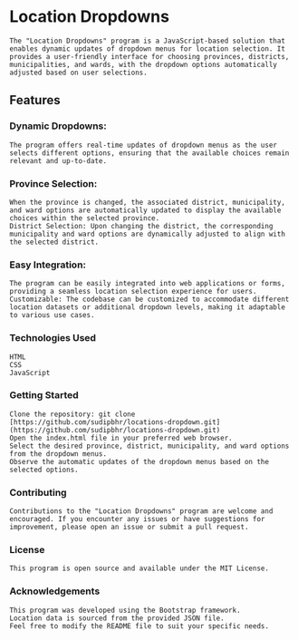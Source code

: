 # Location Dropdowns

    The "Location Dropdowns" program is a JavaScript-based solution that enables dynamic updates of dropdown menus for location selection. It provides a user-friendly interface for choosing provinces, districts, municipalities, and wards, with the dropdown options automatically adjusted based on user selections.

## Features

### Dynamic Dropdowns:

    The program offers real-time updates of dropdown menus as the user selects different options, ensuring that the available choices remain relevant and up-to-date.

### Province Selection:

    When the province is changed, the associated district, municipality, and ward options are automatically updated to display the available choices within the selected province.
    District Selection: Upon changing the district, the corresponding municipality and ward options are dynamically adjusted to align with the selected district.

### Easy Integration:

    The program can be easily integrated into web applications or forms, providing a seamless location selection experience for users.
    Customizable: The codebase can be customized to accommodate different location datasets or additional dropdown levels, making it adaptable to various use cases.

### Technologies Used
    HTML
    CSS
    JavaScript

### Getting Started
    Clone the repository: git clone [https://github.com/sudipbhr/locations-dropdown.git](https://github.com/sudipbhr/locations-dropdown.git)
    Open the index.html file in your preferred web browser.
    Select the desired province, district, municipality, and ward options from the dropdown menus.
    Observe the automatic updates of the dropdown menus based on the selected options.

### Contributing
    Contributions to the "Location Dropdowns" program are welcome and encouraged. If you encounter any issues or have suggestions for improvement, please open an issue or submit a pull request.

### License
    This program is open source and available under the MIT License.

### Acknowledgements
    This program was developed using the Bootstrap framework.
    Location data is sourced from the provided JSON file.
    Feel free to modify the README file to suit your specific needs.





